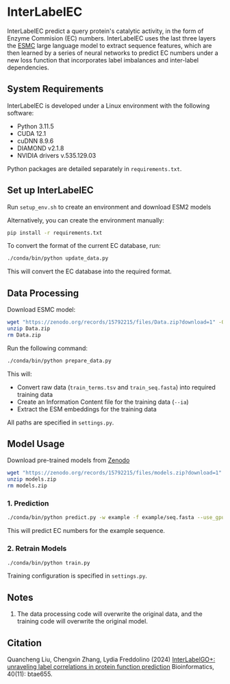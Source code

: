 # InterLabelEC

InterLabelEC predict a query protein's catalytic activity, in the form of Enzyme Commision (EC) numbers. InterLabelEC uses the last three layers the [ESMC](https://github.com/evolutionaryscale/esm?tab=readme-ov-file#esm-c-) large language model to extract sequence features, which are then learned by a series of neural networks to predict EC numbers under a new loss function that incorporates label imbalances and inter-label dependencies. 

## System Requirements

InterLabelEC is developed under a Linux environment with the following software:

- Python 3.11.5
- CUDA 12.1
- cuDNN 8.9.6
- DIAMOND v2.1.8
- NVIDIA drivers v.535.129.03

Python packages are detailed separately in `requirements.txt`.

## Set up InterLabelEC

Run `setup_env.sh` to create an environment and download ESM2 models

Alternatively, you can create the environment manually:

```bash
pip install -r requirements.txt
```

To convert the format of the current EC database, run:

```bash
./conda/bin/python update_data.py
```

This will convert the EC database into the required format.

## Data Processing

Download ESMC model:

```bash
wget "https://zenodo.org/records/15792215/files/Data.zip?download=1" -O Data.zip
unzip Data.zip
rm Data.zip
```

Run the following command:

```bash
./conda/bin/python prepare_data.py
```

This will:
- Convert raw data (`train_terms.tsv` and `train_seq.fasta`) into required training data
- Create an Information Content file for the training data (`--ia`)
- Extract the ESM embeddings for the training data

All paths are specified in `settings.py`.

## Model Usage

Download pre-trained models from [Zenodo](https://zenodo.org/records/15792215/files/models.zip?download=1)
```bash
wget "https://zenodo.org/records/15792215/files/models.zip?download=1" -O models.zip
unzip models.zip
rm models.zip
```

### 1. Prediction

```bash
./conda/bin/python predict.py -w example -f example/seq.fasta --use_gpu
```

This will predict EC numbers for the example sequence.

### 2. Retrain Models

```bash
./conda/bin/python train.py
```

Training configuration is specified in `settings.py`.

## Notes

1. The data processing code will overwrite the original data, and the training code will overwrite the original model.

## Citation

Quancheng Liu, Chengxin Zhang, Lydia Freddolino (2024)
[InterLabelGO+: unraveling label correlations in protein function prediction](https://doi.org/10.1093/bioinformatics/btae655)
Bioinformatics, 40(11): btae655.

